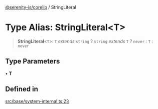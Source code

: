 [@serenity-is/corelib](../README.md) / StringLiteral

# Type Alias: StringLiteral\<T\>

> **StringLiteral**\<`T`\>: `T` *extends* `string` ? `string` *extends* `T` ? `never` : `T` : `never`

## Type Parameters

• **T**

## Defined in

[src/base/system-internal.ts:23](https://github.com/serenity-is/serenity/blob/master/packages/corelib/src/base/system-internal.ts#L23)
